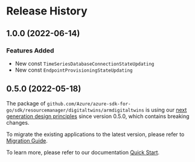 # Release History

## 1.0.0 (2022-06-14)
### Features Added

- New const `TimeSeriesDatabaseConnectionStateUpdating`
- New const `EndpointProvisioningStateUpdating`


## 0.5.0 (2022-05-18)

The package of `github.com/Azure/azure-sdk-for-go/sdk/resourcemanager/digitaltwins/armdigitaltwins` is using our [next generation design principles](https://azure.github.io/azure-sdk/general_introduction.html) since version 0.5.0, which contains breaking changes.

To migrate the existing applications to the latest version, please refer to [Migration Guide](https://aka.ms/azsdk/go/mgmt/migration).

To learn more, please refer to our documentation [Quick Start](https://aka.ms/azsdk/go/mgmt).